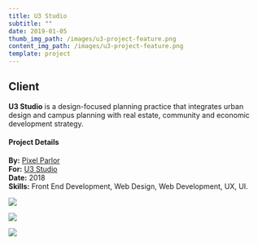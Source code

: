 ```yaml
---
title: U3 Studio
subtitle: ""
date: 2019-01-05
thumb_img_path: /images/u3-project-feature.png
content_img_path: /images/u3-project-feature.png
template: project
---
```

## Client

**U3 Studio** is a design-focused planning practice that integrates urban design and campus planning with real estate, community and economic development strategy.

#### Project Details

**By:** [Pixel Parlor](http://www.pixelparlor.com/)\
**For:** [U3 Studio](https://www.u3studio.com/)\
**Date:** 2018\
**Skills:** Front End Development, Web Design, Web Development, UX, UI.

![](/images/u3-dsk-1.png)

![](/images/u3-tblt.jpg)

![](/images/u3-phn.jpg)